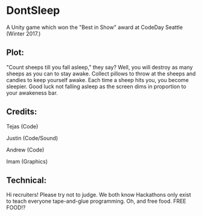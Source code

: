 # DontSleep

A Unity game which won the "Best in Show" award at CodeDay Seattle (Winter 2017.)

Plot:
-----------
"Count sheeps till you fall asleep," they say? Well, you will destroy as many sheeps as you can to stay awake. Collect pillows to throw at the sheeps and candies to keep yourself awake. Each time a sheep hits you, you become sleepier. Good luck not falling asleep as the screen dims in proportion to your awakeness bar.

Credits:
-----------
Tejas (Code)

Justin (Code/Sound)

Andrew (Code)

Imam (Graphics)



Technical:
-----------
Hi recruiters! Please try not to judge. We both know Hackathons only exist to teach everyone tape-and-glue programming. Oh, and free food. FREE FOOD!?
